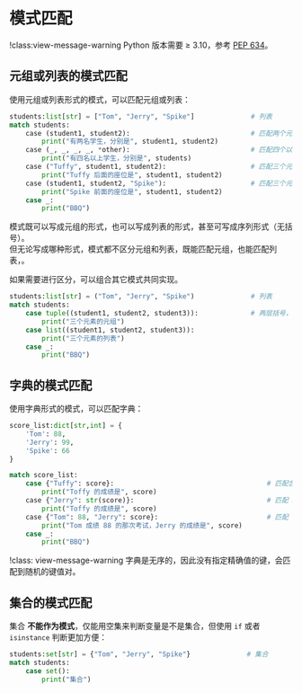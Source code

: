# 模式匹配

!class:view-message-warning
Python 版本需要 $\geq$ 3.10，参考 [PEP 634](https://peps.python.org/pep-0634/)。

## 元组或列表的模式匹配

使用元组或列表形式的模式，可以匹配元组或列表：

```python shift
students:list[str] = ["Tom", "Jerry", "Spike"]              # 列表
match students:
    case (student1, student2):                              # 匹配两个元素的元组或列表
        print("有两名学生，分别是", student1, student2)
    case (_, _, _, _, *other):                              # 匹配四个以上元素的元组或列表
        print("有四名以上学生，分别是", students)
    case ("Tuffy", student1, student2):                     # 匹配三个元素且第一个元素是 Tuffy 的元组或列表
        print("Tuffy 后面的座位是", student1, student2)
    case (student1, student2, "Spike"):                     # 匹配三个元素且第三个元素是 Spike 的元组或列表
        print("Spike 前面的座位是", student1, student2)
    case _:
        print("BBQ")
```


模式既可以写成元组的形式，也可以写成列表的形式，甚至可写成序列形式（无括号）。  
但无论写成哪种形式，模式都不区分元组和列表，既能匹配元组，也能匹配列表，。  

如果需要进行区分，可以组合其它模式共同实现。

```python shift
students:list[str] = ("Tom", "Jerry", "Spike")              # 列表
match students:
    case tuple((student1, student2, student3)):             # 两层括号，外层为函数调用，内存为元组形式的模式
        print("三个元素的元组")
    case list((student1, student2, student3)):
        print("三个元素的列表") 
    case _:
        print("BBQ")
```

## 字典的模式匹配

使用字典形式的模式，可以匹配字典：

```python shift
score_list:dict[str,int] = {
    'Tom': 88,
    'Jerry': 99,
    'Spike': 66
}

match score_list:
    case {"Tuffy": score}:                                      # 匹配含有 Tuffy 键的字典
        print("Toffy 的成绩是", score)
    case {"Jerry": str(score)}:                                 # 匹配 Jerry 键对应的值类型为 str 的字典
        print("Toffy 的成绩是", score)
    case {"Tom": 88, "Jerry": score}:                           # 匹配 Tom 键对应的值为 77 且含有 Jerry 键的字典
        print("Tom 成绩 88 的那次考试，Jerry 的成绩是", score)
    case _:
        print("BBQ")
```

!class: view-message-warning
字典是无序的，因此没有指定精确值的键，会匹配到随机的键值对。

## 集合的模式匹配

集合 **不能作为模式**，仅能用空集来判断变量是不是集合，但使用 `if` 或者 `isinstance` 判断更加方便：

```python shift
students:set[str] = {"Tom", "Jerry", "Spike"}              # 集合
match students:
    case set():
        print("集合")
```